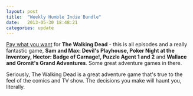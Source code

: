 ```yaml
---
layout: post
title:  "Weekly Humble Indie Bundle"
date:   2013-05-30 18:48:21
categories: update
---
```


[Pay what you want](https://www.humblebundle.com/weekly) for **The Walking Dead** - this is all episodes and a really fantastic game, **Sam and Max: Devil's Playhouse, Poker Night at the Inventory, Hector: Badge of Carnage!, Puzzle Agent 1 and 2** and **Wallace and Gromit's Grand Adventures**. Some great adventure games in there.

Seriously, The Walking Dead is a great adventure game that's true to the feel of the comics and TV show. The decisions you make will haunt you, literally.